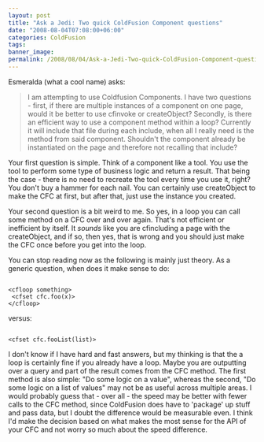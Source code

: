 ```yaml
---
layout: post
title: "Ask a Jedi: Two quick ColdFusion Component questions"
date: "2008-08-04T07:08:00+06:00"
categories: ColdFusion 
tags: 
banner_image: 
permalink: /2008/08/04/Ask-a-Jedi-Two-quick-ColdFusion-Component-questions
---
```


Esmeralda (what a cool name) asks:

<blockquote>
<p>
I am attempting to use Coldfusion Components. I have two questions - first, if there are multiple instances of a component on one page, would it be better to use cfinvoke or createObject? Secondly, is there an efficient way to use a
component method within a loop? Currently it will include that file during each include, when all I really need is the method from said component. Shouldn't the component already be instantiated on the page and therefore not recalling that
include?
</p>
</blockquote>
<!--more-->
Your first question is simple. Think of a component like a tool. You use the tool to perform some type of business logic and return a result. That being the case - there is no need to recreate the tool every time you use it, right? You don't buy a hammer for each nail. You can certainly use createObject to make the CFC at first, but after that, just use the instance you created.

Your second question is a bit weird to me. So yes, in a loop you can call some method on a CFC over and over again. That's not efficient or inefficient by itself. It <i>sounds</i> like you are cfincluding a page with the createObject, and if so, then yes, that is wrong and you should just make the CFC once before you get into the loop.

You can stop reading now as the following is mainly just theory. As a generic question, when does it make sense to do:

<code>
&lt;cfloop something&gt;
 &lt;cfset cfc.foo(x)&gt;
&lt;/cfloop&gt;
</code>

versus:

<code>
&lt;cfset cfc.fooList(list)&gt;
</code>

I don't know if I have hard and fast answers, but my thinking is that the a loop is certainly fine if you already have a loop. Maybe you are outputting over a query and part of the result comes from the CFC method. The first method is also simple: "Do some logic on a value", whereas the second, "Do some logic on a list of values" may not be as useful across multiple areas. I would probably guess that - over all - the speed may be better with fewer calls to the CFC method, since ColdFusion does have to 'package' up stuff and pass data, but I doubt the difference would be measurable even. I think I'd make the decision based on what makes the most sense for the API of your CFC and not worry so much about the speed difference.